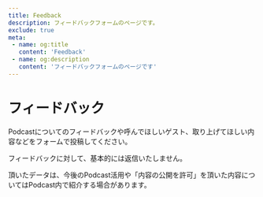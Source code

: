 ```yaml
---
title: Feedback
description: フィードバックフォームのページです。
exclude: true
meta:
 - name: og:title
   content: 'Feedback'
 - name: og:description
   content: 'フィードバックフォームのページです'
---
```

# フィードバック

Podcastについてのフィードバックや呼んでほしいゲスト、取り上げてほしい内容などをフォームで投稿してください。


<form name="ask-question" method="POST" netlify netlify-honeypot="bot-field" hidden>
    <input type="hidden" name="form-name" value="ask-question" />
    <input type="text" name="name" />
    <input type="text" name="email" />
    <input type="text" name="sns-name" />
    <input type="text" name="sns-type" />
    <input type="text" name="message" />
    <input type="text" name="allow-public" />
</form>

<FeedbackFrom pageUrl="/feedback.html" />

フィードバックに対して、基本的には返信いたしません。

頂いたデータは、今後のPodcast活用や「内容の公開を許可」を頂いた内容についてはPodcast内で紹介する場合があります。
